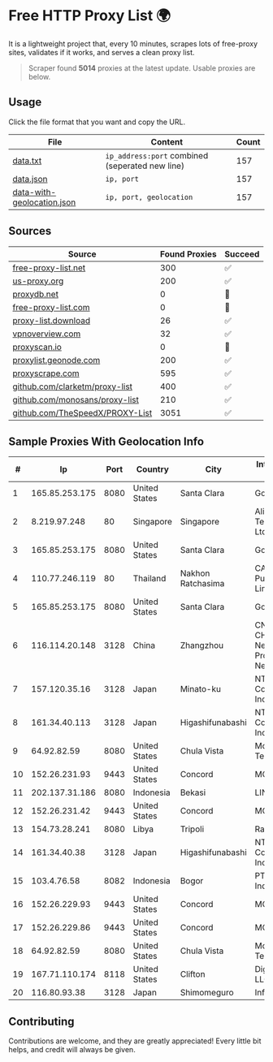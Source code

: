
# Free HTTP Proxy List 🌍

It is a lightweight project that, every 10 minutes, scrapes lots of free-proxy sites, validates if it works, and serves a clean proxy list.


> Scraper found **5014** proxies at the latest update. Usable proxies are below.

## Usage

Click the file format that you want and copy the URL.


|File|Content|Count|
|----|-------|-----|
|[data.txt](https://raw.githubusercontent.com/themiralay/Proxy-List-World/master/data.txt)|`ip_address:port` combined (seperated new line)|157|
|[data.json](https://raw.githubusercontent.com/themiralay/Proxy-List-World/master/data.json)|`ip, port`|157|
|[data-with-geolocation.json](https://raw.githubusercontent.com/themiralay/Proxy-List-World/master/data-with-geolocation.json)|`ip, port, geolocation`|157|

## Sources

|Source|Found Proxies|Succeed|
|------|-------------|-------|
|[free-proxy-list.net](https://free-proxy-list.net)|300|✅|
|[us-proxy.org](https://www.us-proxy.org)|200|✅|
|[proxydb.net](http://proxydb.net)|0|🚫|
|[free-proxy-list.com](https://free-proxy-list.com/?page=&port=&type%5B%5D=http&type%5B%5D=https&up_time=0&search=Search)|0|🚫|
|[proxy-list.download](https://www.proxy-list.download/HTTP)|26|✅|
|[vpnoverview.com](https://vpnoverview.com/privacy/anonymous-browsing/free-proxy-servers)|32|✅|
|[proxyscan.io](https://www.proxyscan.io)|0|🚫|
|[proxylist.geonode.com](https://proxylist.geonode.com/api/proxy-list?limit=300&page=1&sort_by=lastChecked&sort_type=desc&protocols=http,https)|200|✅|
|[proxyscrape.com](https://api.proxyscrape.com/v2/?request=displayproxies&protocol=http&timeout=10000&country=all&ssl=all&anonymity=all)|595|✅|
|[github.com/clarketm/proxy-list](https://raw.githubusercontent.com/clarketm/proxy-list/master/proxy-list-raw.txt)|400|✅|
|[github.com/monosans/proxy-list](https://raw.githubusercontent.com/monosans/proxy-list/main/proxies/http.txt)|210|✅|
|[github.com/TheSpeedX/PROXY-List](https://raw.githubusercontent.com/TheSpeedX/PROXY-List/master/http.txt)|3051|✅|


## Sample Proxies With Geolocation Info

|#|Ip|Port|Country|City|Internet Service Provider|
|-|--|----|-------|----|-------------------------|
|1|165.85.253.175|8080|United States|Santa Clara|Google LLC|
|2|8.219.97.248|80|Singapore|Singapore|Alibaba (US) Technology Co., Ltd.|
|3|165.85.253.175|8080|United States|Santa Clara|Google LLC|
|4|110.77.246.119|80|Thailand|Nakhon Ratchasima|CAT Telecom Public Company Limited|
|5|165.85.253.175|8080|United States|Santa Clara|Google LLC|
|6|116.114.20.148|3128|China|Zhangzhou|CNC Group CHINA169 Neimeng Province Network|
|7|157.120.35.16|3128|Japan|Minato-ku|NTT PC Communications, Inc.|
|8|161.34.40.113|3128|Japan|Higashifunabashi|NTT PC Communications, Inc.|
|9|64.92.82.59|8080|United States|Chula Vista|Momentum Telecom, Inc.|
|10|152.26.231.93|9443|United States|Concord|MCNC|
|11|202.137.31.186|8080|Indonesia|Bekasi|LINKNET|
|12|152.26.231.42|9443|United States|Concord|MCNC|
|13|154.73.28.241|8080|Libya|Tripoli|Rawafed|
|14|161.34.40.38|3128|Japan|Higashifunabashi|NTT PC Communications, Inc.|
|15|103.4.76.58|8082|Indonesia|Bogor|PT Khazanah Net Indonesia|
|16|152.26.229.93|9443|United States|Concord|MCNC|
|17|152.26.229.86|9443|United States|Concord|MCNC|
|18|64.92.82.59|8080|United States|Chula Vista|Momentum Telecom, Inc.|
|19|167.71.110.174|8118|United States|Clifton|DigitalOcean, LLC|
|20|116.80.93.38|3128|Japan|Shimomeguro|InfoSphere|



## Contributing

Contributions are welcome, and they are greatly appreciated! Every
little bit helps, and credit will always be given.

